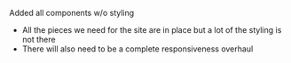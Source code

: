 Added all components w/o styling

- All the pieces we need for the site are in place but a lot of the styling is not there
- There will also need to be a complete responsiveness overhaul
